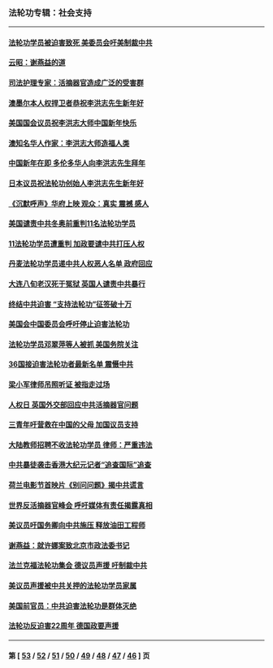 ### 法轮功专辑：社会支持
---
#### [法轮功学员被迫害致死 美委员会吁美制裁中共](../../pages/nf4386/n13631310.md?03090430) 
#### [云昭：谢燕益的道](../../pages/nf4386/n13607391.md?03090430) 
#### [司法护理专家：活摘器官造成广泛的受害群](../../pages/nf4386/n13570425.md?03090430) 
#### [澳墨尔本人权捍卫者恭祝李洪志先生新年好](../../pages/nf4386/n13556164.md?03090430) 
#### [美国国会议员祝李洪志大师中国新年快乐](../../pages/nf4386/n13554208.md?03090430) 
#### [澳知名华人作家：李洪志大师造福人类](../../pages/nf4386/n13552049.md?03090430) 
#### [中国新年在即 多伦多华人向李洪志先生拜年](../../pages/nf4386/n13531756.md?03090430) 
#### [日本议员祝法轮功创始人李洪志先生新年好](../../pages/nf4386/n13543228.md?03090430) 
#### [《沉默呼声》华府上映 观众：真实 震撼 感人](../../pages/nf4386/n13524739.md?03090430) 
#### [美国谴责中共冬奥前重判11名法轮功学员](../../pages/nf4386/n13521806.md?03090430) 
#### [11法轮功学员遭重判 加政要谴中共打压人权](../../pages/nf4386/n13521294.md?03090430) 
#### [丹麦法轮功学员递中共人权恶人名单 政府回应](../../pages/nf4386/n13497482.md?03090430) 
#### [大连八旬老汉死于冤狱 英国人谴责中共暴行](../../pages/nf4386/n13480118.md?03090430) 
#### [终结中共迫害 “支持法轮功”征签破十万](../../pages/nf4386/n13471084.md?03090430) 
#### [美国会中国委员会呼吁停止迫害法轮功](../../pages/nf4386/n13465411.md?03090430) 
#### [法轮功学员邓翠萍等人被抓 美国务院关注](../../pages/nf4386/n13451524.md?03090430) 
#### [36国接迫害法轮功者最新名单 震慑中共](../../pages/nf4386/n13445909.md?03090430) 
#### [梁小军律师吊照听证 被指走过场](../../pages/nf4386/n13437662.md?03090430) 
#### [人权日 英国外交部回应中共活摘器官问题](../../pages/nf4386/n13430243.md?03090430) 
#### [三青年吁营救在中国的父母 加国议员支持](../../pages/nf4386/n13429744.md?03090430) 
#### [大陆教师招聘不收法轮功学员 律师：严重违法](../../pages/nf4386/n13365839.md?03090430) 
#### [中共暴徒袭击香港大纪元记者“追查国际”追查](../../pages/nf4386/n13343404.md?03090430) 
#### [荷兰电影节首映片《别问问题》揭中共谎言](../../pages/nf4386/n13321179.md?03090430) 
#### [世界反活摘器官峰会 呼吁媒体有责任揭露真相](../../pages/nf4386/n13264475.md?03090430) 
#### [美议员吁国务卿向中共施压 释放油田工程师](../../pages/nf4386/n13233845.md?03090430) 
#### [谢燕益：就许娜案致北京市政法委书记](../../pages/nf4386/n13182701.md?03090430) 
#### [法兰克福法轮功集会 德议员声援 吁制裁中共](../../pages/nf4386/n13175975.md?03090430) 
#### [美议员声援被中共关押的法轮功学员家属](../../pages/nf4386/n13158310.md?03090430) 
#### [美国前官员：中共迫害法轮功是群体灭绝](../../pages/nf4386/n13157750.md?03090430) 
#### [法轮功反迫害22周年 德国政要声援](../../pages/nf4386/n13143632.md?03090430) 

---
#### 第 [ [53](./53.md?03090430) / [52](./52.md?03090430) / [51](./51.md?03090430) / [50](./50.md?03090430) / [49](./49.md?03090430) / [48](./48.md?03090430) / [47](./47.md?03090430) / [46](./46.md?03090430) ] 页

